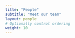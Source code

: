 ```yaml
---
title: "People"
subtitle: "Meet our team"
layout: people
# Optionally control ordering
weight: 10
---
```

